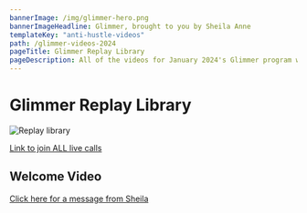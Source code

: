 ```yaml
---
bannerImage: /img/glimmer-hero.png
bannerImageHeadline: Glimmer, brought to you by Sheila Anne
templateKey: "anti-hustle-videos"
path: /glimmer-videos-2024
pageTitle: Glimmer Replay Library
pageDescription: All of the videos for January 2024's Glimmer program will be hosted here.
---
```


# Glimmer Replay Library

![Replay library](/img/glimmer-hero.png)

[Link to join ALL live calls](https://us02web.zoom.us/j/4647885921)

## Welcome Video

[Click here for a message from Sheila](https://www.youtube.com/watch?v=1HE_9BR_MbQ)